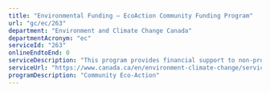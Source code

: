 ```yaml
---
title: "Environmental Funding – EcoAction Community Funding Program"
url: "gc/ec/263"
department: "Environment and Climate Change Canada"
departmentAcronym: "ec"
serviceId: "263"
onlineEndtoEnd: 0
serviceDescription: "This program provides financial support to non-profit and non-government organizations for local action-based projects that produce measurable, positive effects on the environment. Projects must address fresh water environmental priorities listed in the Call for Proposals."
serviceUrl: "https://www.canada.ca/en/environment-climate-change/services/environmental-funding/ecoaction-community-program.html"
programDescription: "Community Eco-Action"
---
```

